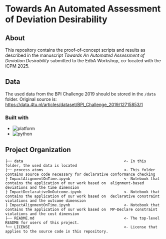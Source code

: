 # Towards An Automated Assessment of Deviation Desirability

## About
This repository contains the proof-of-concept scripts and results as described in the manuscript <i>Towards An Automated Assessment of Deviation Desirability</i> submitted to the EdbA Workshop, co-located with the ICPM 2025.


## Data
The used data from the BPI Challenge 2019 should be stored in the ```/data``` folder. Original source is: https://data.4tu.nl/articles/dataset/BPI_Challenge_2019/12715853/1

### Built with
* ![platform](https://img.shields.io/badge/MacOS--9cf?logo=Apple&style=social)
* ![python](https://img.shields.io/badge/python-black?logo=python&label=3.9)

## Project Organization

    ├── data                                             <- In this folder, the used data is located
    ├── process_atoms                                    <- This folder contains source code necessary for declarative conformance checking
    ├ ImpactAlignmentOnTime.ipynb                        <- Notebook that contains the application of our work based on  alignment-based deviations and the time dimension
    ├ ImpactDeclarativeOnOutcome.ipynb                   <- Notebook that contains the application of our work based on  declarative constraint violations and the outcome dimension
    ├ ImpactAlignmentOnTime.ipynb                        <- Notebook that contains the application of our work based on  MP-Declare constraint violations and the cost dimension
    ├── README.md                                        <- The top-level README for users of this project.
    └── LICENSE                                          <- License that applies to the source code in this repository.




